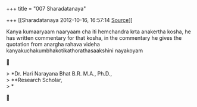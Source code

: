 +++
title = "007 Sharadatanaya"

+++
[[Sharadatanaya	2012-10-16, 16:57:14 [Source](https://groups.google.com/g/bvparishat/c/N79QHAI6AQo)]]



Kanya kumaaryaam naaryaam cha iti hemchandra krta anakertha kosha, he  
has written commentary for that kosha, in the commentary he gives the  
quotation from anargha rahava videha  
kanyakuchakumbhakotikathorathasaakshini nayakoyam



\> \*Dr. Hari Narayana Bhat B.R. M.A., Ph.D.,  
\> \*\*Research Scholar,  
\> \*



